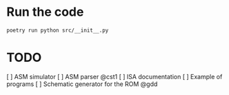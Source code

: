 # Run the code

```console
poetry run python src/__init__.py
```

# TODO

[ ] ASM simulator
[ ] ASM parser @cst1
[ ] ISA documentation
[ ] Example of programs
[ ] Schematic generator for the ROM @gdd
